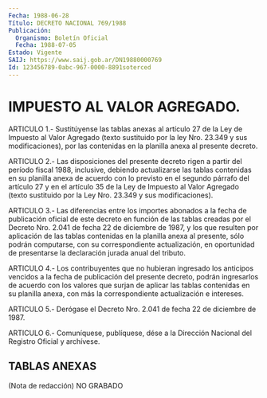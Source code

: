```yaml
---
Fecha: 1988-06-28
Título: DECRETO NACIONAL 769/1988
Publicación:
  Organismo: Boletín Oficial
  Fecha: 1988-07-05
Estado: Vigente
SAIJ: https://www.saij.gob.ar/DN19880000769
Id: 123456789-0abc-967-0000-8891soterced
---
```

# IMPUESTO AL VALOR AGREGADO.

<a id="1"></a>
ARTICULO  1.-  Sustitúyense  las tablas anexas al artículo 27 de la Ley de Impuesto al Valor Agregado  (texto  sustituido  por  la  ley Nro.  23.349  y  sus  modificaciones),  por  las  contenidas  en la planilla anexa al presente decreto.

<a id="2"></a>
ARTICULO  2.- Las disposiciones del presente decreto rigen a partir del período  fiscal  1988,  inclusive,  debiendo  actualizarse  las tablas  contenidas  en su planilla anexa de acuerdo con lo previsto en el segundo párrafo  del  artículo  27  y en el artículo 35 de la Ley  de  Impuesto al Valor Agregado (texto sustituido  por  la  Ley Nro. 23.349 y sus modificaciones).

<a id="3"></a>
ARTICULO  3.-  Las  diferencias  entre  los  importes abonados a la fecha  de  publicación oficial de este decreto en  función  de  las tablas creadas  por  el Decreto Nro. 2.041 de fecha 22 de diciembre de  1987,  y  los  que  resulten   por  aplicación  de  las  tablas contenidas  en  la  planilla  anexa  al    presente,   sólo  podrán computarse,  con  su  correspondiente actualización, en oportunidad de presentarse la declaración jurada anual del tributo.

<a id="4"></a>
ARTICULO  4.-  Los  contribuyentes  que  no  hubieran ingresado los anticipos vencidos a la fecha de publicación del  presente decreto, podrán  ingresarlos  de  acuerdo  con  los  valores  que surjan  de aplicar  las  tablas  contenidas en su planilla anexa, con  más  la correspondiente actualización e intereses.

<a id="5"></a>
ARTICULO  5.-  Derógase  el  Decreto  Nro.  2.041  de  fecha  22 de diciembre de 1987.

<a id="6"></a>
ARTICULO  6.- Comuníquese, publíquese, dése a la Dirección Nacional del Registro Oficial y archívese.

## TABLAS ANEXAS

<a id="1"></a>
(Nota de redacción) NO GRABADO